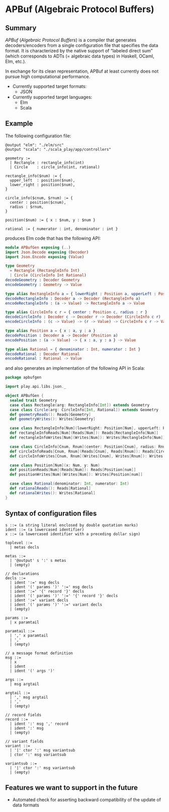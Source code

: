 
# APBuf (Algebraic Protocol Buffers)

## Summary

*APBuf* (*Algebraic Protocol Buffers*) is a compiler that generates decoders/encoders from a single configuration file that specifies the data format. It is characterized by the native support of “labeled direct sum” (which corresponds to ADTs (= algebraic data types) in Haskell, OCaml, Elm, etc.).

In exchange for its clean representation, APBuf at least currently does not pursue high computational performance.

* Currently supported target formats:
  - JSON
* Currently supported target languages:
  - Elm
  - Scala


## Example

The following configuration file:

```
@output "elm": "./elm/src"
@output "scala": "./scala_play/app/controllers"

geometry :=
  | Rectangle : rectangle_info(int)
  | Circle    : circle_info(int, rational)

rectangle_info($num) := {
  upper_left  : position($num),
  lower_right : position($num),
}

circle_info($cnum, $rnum) := {
  center : position($cnum),
  radius : $rnum,
}

position($num) := { x : $num, y : $num }

rational := { numerator : int, denominator : int }
```

produces Elm code that has the following API:

```elm
module APBufGen exposing (..)
import Json.Decode exposing (Decoder)
import Json.Encode exposing (Value)

type Geometry
  = Rectangle (RectangleInfo Int)
  | Circle (CircleInfo Int Rational)
decodeGeometry : Decoder Geometry
encodeGeometry : Geometry -> Value

type alias RectangleInfo a = { lowerRight : Position a, upperLeft : Position a }
decodeRectangleInfo : Decoder a -> Decoder (RectangleInfo a)
encodeRectangleInfo : (a -> Value) -> RectangleInfo a -> Value

type alias CircleInfo c r = { center : Position c, radius : r }
decodeCircleInfo : Decoder c -> Decoder r -> Decoder (CircleInfo c r)
encodeCircleInfo : (c -> Value) -> (r -> Value) -> CircleInfo c r -> Value

type alias Position a = { x : a, y : a }
decodePosition : Decoder a -> Decoder (Position a)
encodePosition : (a -> Value) -> { x : a, y : a } -> Value

type alias Rational = { denominator : Int, numerator : Int }
decodeRational : Decoder Rational
encodeRational : Rational -> Value
```

and also generates an implementation of the following API in Scala:

```scala
package apbufgen

import play.api.libs.json._

object APBufGen {
  sealed trait Geometry
  case class Rectangle(arg: RectangleInfo[Int]) extends Geometry
  case class Circle(arg: CircleInfo[Int, Rational]) extends Geometry
  def geometryReads(): Reads[Geometry]
  def geometryWrites(): Writes[Geometry]

  case class RectangleInfo[Num](lowerRight: Position[Num], upperLeft: Position[Num])
  def rectangleInfoReads[Num](Reads[Num]): Reads[RectangleInfo[Num]]
  def rectangleInfoWrites[Num](Writes[Num]): Writes[RectangleInfo[Num]]

  case class CircleInfo[Cnum, Rnum](center: Position[Cnum], radius: Rnum)
  def circleInfoReads[Cnum, Rnum](Reads[Cnum], Reads[Rnum]): Reads[CircleInfo[Cnum, Rnum]]
  def circleInfoWrites[Cnum, Rnum](Writes[Cnum], Writes[Rnum]): Writes[CircleInfo[Cnum, Rnum]]

  case class Position[Num](x: Num, y: Num)
  def positionReads[Num](Reads[Num]): Reads[Position[num]]
  def positionWrites[Num](Writes[Num]): Writes[Position[num]]

  case class Rational(denominator: Int, numerator: Int)
  def rationalReads(): Reads[Rational]
  def rationalWrites(): Writes[Rational]
}
```


## Syntax of configuration files

```
s ::= (a string literal enclosed by double quotation marks)
ident ::= (a lowercased identifier)
x ::= (a lowercased identifier with a preceding dollar sign)

toplevel ::=
  | metas decls

metas ::=
  | '@output' s ':' s metas
  | (empty)

// declarations
decls ::=
  | ident ':=' msg decls
  | ident '(' params ')' ':=' msg decls
  | ident ':=' '{' record '}' decls
  | ident '(' params ')' ':=' '{' record '}' decls
  | ident ':=' variant decls
  | ident '(' params ')' ':=' variant decls
  | (empty)

params ::=
  | x paramtail

paramtail ::=
  | ',' x paramtail
  | ','
  | (empty)

// a message format definition
msg ::=
  | x
  | ident
  | ident '(' args ')'

args ::=
  | msg argtail

argtail ::=
  | ',' msg argtail
  | ','
  | (empty)

// record fields
record ::=
  | ident ':' msg ',' record
  | ident ':' msg
  | (empty)

// variant fields
variant ::=
  | '|' ctor ':' msg variantsub
  | ctor ':' msg variantsub

variantsub ::=
  | '|' ctor ':' msg variantsub
  | (empty)
```


## Features we want to support in the future

* Automated check for asserting backward compatibility of the update of data formats
